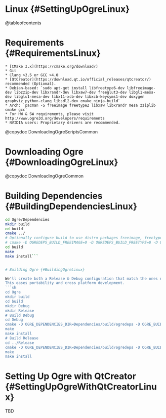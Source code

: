 # Linux {#SettingUpOgreLinux}

@tableofcontents

# Requirements {#RequirementsLinux}
    * [CMake 3.x](https://cmake.org/download/)
    * Git
    * Clang >3.5 or GCC >4.0
    * [QtCreator](https://download.qt.io/official_releases/qtcreator/) recommended (Optional).
    * Debian-based: `sudo apt-get install libfreetype6-dev libfreeimage-dev libzzip-dev libxrandr-dev libxaw7-dev freeglut3-dev libgl1-mesa-dev libglu1-mesa-dev libx11-xcb-dev libxcb-keysyms1-dev doxygen graphviz python-clang libsdl2-dev cmake ninja-build`
    * Arch: `pacman -S freeimage freetype2 libxaw libxrandr mesa zziplib cmake gcc`
    * For HW & SW requirements, please visit http://www.ogre3d.org/developers/requirements
    * NVIDIA users: Proprietary drivers are recommended.

@copydoc DownloadingOgreScriptsCommon

# Downloading Ogre {#DownloadingOgreLinux}

@copydoc DownloadingOgreCommon

# Building Dependencies {#BuildingDependenciesLinux}

```sh
cd Ogre/Dependencies
mkdir build
cd build
cmake ../
# Optionally configure build to use distro packages freeimage, freetype, and zlib if installed
# cmake -D OGREDEPS_BUILD_FREEIMAGE=0 -D OGREDEPS_BUILD_FREETYPE=0 -D OGREDEPS_BUILD_ZLIB=0 ../
cd build
make
make install```


# Building Ogre {#BuildingOgreLinux}

We'll create both a Release & Debug configuration that match the ones used in Windows.
This eases portability and cross platform development.
```sh
cd Ogre
mkdir build
cd build
mkdir Debug
mkdir Release
# Build Debug
cd Debug
cmake -D OGRE_DEPENDENCIES_DIR=Dependencies/build/ogredeps -D OGRE_BUILD_SAMPLES2=1 -D OGRE_CONFIG_THREAD_PROVIDER=0 -D OGRE_CONFIG_THREADS=0 -D CMAKE_BUILD_TYPE=Debug ../../
make
make install
# Build Release
cd ../Release
cmake -D OGRE_DEPENDENCIES_DIR=Dependencies/build/ogredeps -D OGRE_BUILD_SAMPLES2=1 -D OGRE_CONFIG_THREAD_PROVIDER=0 -D OGRE_CONFIG_THREADS=0 -D CMAKE_BUILD_TYPE=Release ../../
make
make install
```


# Setting Up Ogre with QtCreator {#SettingUpOgreWithQtCreatorLinux}
TBD
